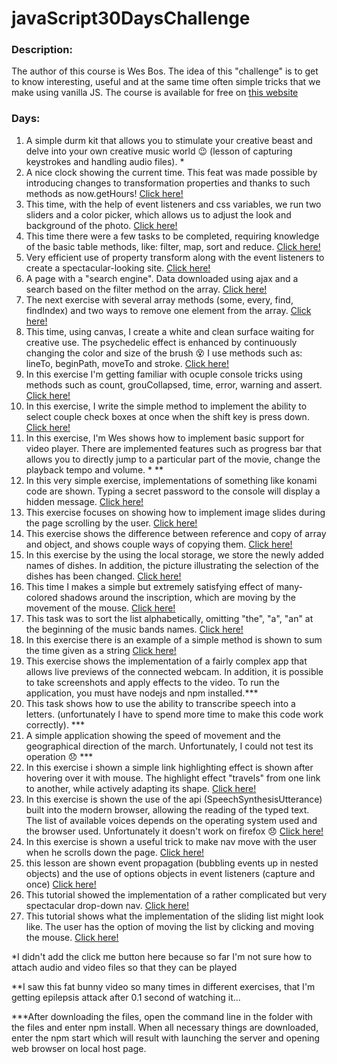 # javaScript30DaysChallenge

### Description:
The author of this course is Wes Bos. The idea of this "challenge" is to get to know interesting, useful and at the same time often simple tricks that we make using vanilla JS. The course is available for free on [this website](https://javascript30.com/)

### Days:
1. A simple durm kit that allows you to stimulate your creative beast and delve into your own creative music world :wink: (lesson of capturing keystrokes and handling audio files). *
2. A nice clock showing the current time. This feat was made possible by introducing changes to transformation properties and thanks to such methods as now.getHours! <a href="https://igorkix.github.io/javaScript30DaysChallenge/2 Clock rotate/index.html">Click here!</a>
3. This time, with the help of event listeners and css variables, we run two sliders and a color picker, which allows us to adjust the look and background of the photo. <a href="https://igorkix.github.io/javaScript30DaysChallenge/3 Playing with css variables/index.html">Click here!</a>
4. This time there were a few tasks to be completed, requiring knowledge of the basic table methods, like: filter, map, sort and reduce. <a href="https://igorkix.github.io/javaScript30DaysChallenge/4 Array reduce, sort, filter, map + trick/index.html">Click here!</a>
5. Very efficient use of property transform along with the event listeners to create a spectacular-looking site. <a href="https://igorkix.github.io/javaScript30DaysChallenge/5 Flex transition/index.html">Click here!</a>
6. A page with a "search engine". Data downloaded using ajax and a search based on the filter method on the array. <a href="https://igorkix.github.io/javaScript30DaysChallenge/6 Ajax Find match/index.html">Click here!</a>
7. The next exercise with several array methods (some, every, find, findIndex) and two ways to remove one element from the array. <a href="https://igorkix.github.io/javaScript30DaysChallenge/7 Array Some every find findIndex slice/index.html">Click here!</a>
8. This time, using canvas, I create a white and clean surface waiting for creative use. The psychedelic effect is enhanced by continuously changing the color and size of the brush :dizzy_face: I use methods such as: lineTo, beginPath, moveTo and stroke. <a href="https://igorkix.github.io/javaScript30DaysChallenge/8 Canvas/index.html">Click here!</a>
9. In this exercise I'm getting familiar with ocuple console tricks using methods such as count, grouCollapsed, time, error, warning and assert. <a href="https://igorkix.github.io/javaScript30DaysChallenge/9 console tricks/index.html">Click here!</a>
10. In this exercise, I write the simple method to implement the ability to select couple check boxes at once when the shift key is press down. <a href="https://igorkix.github.io/javaScript30DaysChallenge/10 checkbox & shift/index.html">Click here!</a>
11. In this exercise, I'm Wes shows how to implement basic support for video player. There are implemented features such as progress bar that allows you to directly jump to a particular part of the movie, change the playback tempo and volume. * **
12. In this very simple exercise, implementations of something like konami code are shown. Typing a secret password to the console will display a hidden message. <a href="https://igorkix.github.io/javaScript30DaysChallenge/12 Key sequence detection/index.html">Click here!</a>
13. This exercise focuses on showing how to implement image slides during the page scrolling by the user. <a href="https://igorkix.github.io/javaScript30DaysChallenge/13 Scrolling with pictures/index.html">Click here!</a>
14. This exercise shows the difference between reference and copy of array and object, and shows couple ways of copying them. <a href="https://igorkix.github.io/javaScript30DaysChallenge/14 Copy of array and object/index.html">Click here!</a>
15. In this exercise by the using the local storage, we store the newly added names of dishes. In addition, the picture illustrating the selection of the dishes has been changed. <a href="https://igorkix.github.io/javaScript30DaysChallenge/15 local storage/index.html">Click here!</a>
16. This time I makes a simple but extremely satisfying effect of many-colored shadows around the inscription, which are moving by the movement of the mouse. <a href="https://igorkix.github.io/javaScript30DaysChallenge/16 Text shadow/index.html">Click here!</a>
17. This task was to sort the list alphabetically, omitting "the", "a", "an" at the beginning of the music bands names. <a href="https://igorkix.github.io/javaScript30DaysChallenge/17 Sorted array of music bands/index.html">Click here!</a>
18. In this exercise there is an example of a simple method is shown to sum the time given as a string <a href="https://igorkix.github.io/javaScript30DaysChallenge/18 Time counting/index.html">Click here!</a>
19. This exercise shows the implementation of a fairly complex app that allows live previews of the connected webcam. In addition, it is possible to take screenshots and apply effects to the video. To run the application, you must have nodejs and npm installed.***
20. This task shows how to use the ability to transcribe speech into a letters. (unfortunately I have to spend more time to make this code work correctly). ***
21. A simple application showing the speed of movement and the geographical direction of the march. Unfortunately, I could not test its operation :disappointed: ***
22. In this exercise i shown a simple link highlighting effect is shown after hovering over it with mouse. The highlight effect "travels" from one link to another, while actively adapting its shape. <a href="https://igorkix.github.io/javaScript30DaysChallenge/22 Follow along links/index.html">Click here!</a>
23. In this exercise is shown the use of the api (SpeechSynthesisUtterance) built into the modern browser, allowing the reading of the typed text. The list of available voices depends on the operating system used and the browser used. Unfortunately it doesn't work on firefox :disappointed: <a href="https://igorkix.github.io/javaScript30DaysChallenge/23 Speech synth/index.html">Click here!</a>
24. In this exercise is shown a useful trick to make nav move with the user when he scrolls down the page. <a href="https://igorkix.github.io/javaScript30DaysChallenge/24 Moving nav/index.html">Click here!</a>
25. this lesson are shown event propagation (bubbling events up in nested objects) and the use of options objects in event listeners (capture and once) <a href="https://igorkix.github.io/javaScript30DaysChallenge/25 Event propagation/index.html">Click here!</a>
26. This tutorial showed the implementation of a rather complicated but very spectacular drop-down nav. <a href="https://igorkix.github.io/javaScript30DaysChallenge/26 Stripe nav/index.html">Click here!</a>
27. This tutorial shows what the implementation of the sliding list might look like. The user has the option of moving the list by clicking and moving the mouse. <a href="https://igorkix.github.io/javaScript30DaysChallenge/27 Click and drag/index.html">Click here!</a>


*I didn't add the click me button here because so far I'm not sure how to attach audio and video files so that they can be played <br />

**I saw this fat bunny video so many times in different exercises, that I'm getting epilepsis attack after 0.1 second of watching it... <br />

***After downloading the files, open the command line in the folder with the files and enter npm install. When all necessary things are downloaded, enter the npm start which will result with launching the server and opening web browser on local host page.